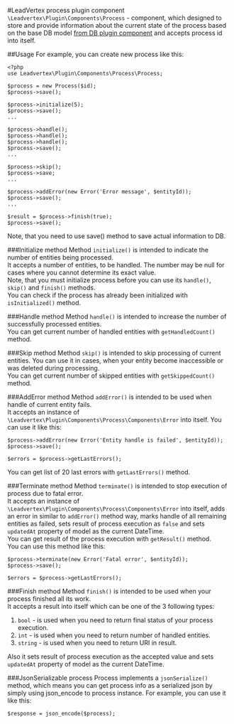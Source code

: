 #LeadVertex process plugin component
`\Leadvertex\Plugin\Components\Process` - component, which designed to store and provide information
about the current state of the process based on the base DB model
[from DB plugin component](https://github.com/leadvertex/plugin-component-db "from DB plugin component")
and accepts process id into itself.

##Usage
For example, you can create new process like this:
```
<?php
use Leadvertex\Plugin\Components\Process\Process;

$process = new Process($id);
$process->save();

$process->initialize(5);
$process->save();
...

$process->handle();
$process->handle();
$process->handle();
$process->save();
...

$process->skip();
$process->save;
...

$process->addError(new Error('Error message', $entityId));
$process->save();
...

$result = $process->finish(true);
$process->save();
```
Note, that you need to use save() method to save actual information to DB.

###Initialize method
Method `initialize()` is intended to indicate the number of entities being processed.\
It accepts a number of entities, to be handled. The number may be null for cases where you cannot determine
its exact value.\
Note, that you must initialize process before you can use its `handle()`, `skip()` and `finish()` methods.\
You can check if the process has already been initialized with `isInitialized()` method.

###Handle method
Method `handle()` is intended to increase the number of successfully processed entities.\
You can get current number of handled entities with `getHandledCount()` method.

###Skip method
Method `skip()` is intended to skip processing of current entities. You can use it in cases, when your entity become
inaccessible or was deleted during processing.\
You can get current number of skipped entities with `getSkippedCount()` method.

###AddError method
Method `addError()` is intended to be used when handle of current entity fails.\
It accepts an instance of `\Leadvertex\Plugin\Components\Process\Components\Error` into itself. You can use it like this:
```
$process->addError(new Error('Entity handle is failed', $entityId));
$process->save();

$errors = $process->getLastErrors();
```
You can get list of 20 last errors with `getLastErrors()` method.

###Terminate method
Method `terminate()` is intended to stop execution of process due to fatal error.\
It accepts an instance of `\Leadvertex\Plugin\Components\Process\Components\Error` into itself,
adds an error in similar to `addError()` method way, marks handle of all remaining entities as failed,
sets result of process execution as `false` and sets `updatedAt` property of model as the current DateTime.\
You can get result of the process execution with `getResult()` method.\
You can use this method like this:
```
$process->terminate(new Error('Fatal error', $entityId));
$process->save();

$errors = $process->getLastErrors();
```

###Finish method
Method `finish()` is intended to be used when your process finished all its work.\
It accepts a result into itself which can be one of the 3 following types:
1. `bool` - is used when you need to return final status of your process execution.
2. `int` - is used when you need to return number of handled entities.
3. `string` - is used when you need to return URI in result.

Also it sets result of process execution as the accepted value
and sets `updatedAt` property of model as the current DateTime.

###JsonSerializable process
Process implements a `jsonSerialize()` method, which means you can get process info as a serialized json by simply using
json_encode to process instance.
For example, you can use it like this:
```
$response = json_encode($process);
```